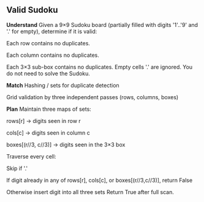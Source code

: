 ## Valid Sudoku
**Understand**
Given a 9×9 Sudoku board (partially filled with digits '1'..'9' and '.' for empty), determine if it is valid:

Each row contains no duplicates.

Each column contains no duplicates.

Each 3×3 sub-box contains no duplicates.
Empty cells '.' are ignored. You do not need to solve the Sudoku.

**Match**
Hashing / sets for duplicate detection

Grid validation by three independent passes (rows, columns, boxes)

**Plan**
Maintain three maps of sets:

rows[r] → digits seen in row r

cols[c] → digits seen in column c

boxes[(r//3, c//3)] → digits seen in the 3×3 box

Traverse every cell:

Skip if '.'

If digit already in any of rows[r], cols[c], or boxes[(r//3,c//3)], return False

Otherwise insert digit into all three sets
Return True after full scan.